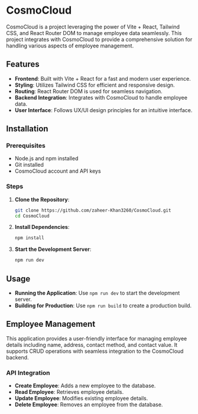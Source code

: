 # CosmoCloud

CosmoCloud is a project leveraging the power of Vite + React, Tailwind CSS, and React Router DOM to manage employee data seamlessly. This project integrates with CosmoCloud to provide a comprehensive solution for handling various aspects of employee management.

## Features

- **Frontend**: Built with Vite + React for a fast and modern user experience.
- **Styling**: Utilizes Tailwind CSS for efficient and responsive design.
- **Routing**: React Router DOM is used for seamless navigation.
- **Backend Integration**: Integrates with CosmoCloud to handle employee data.
- **User Interface**: Follows UX/UI design principles for an intuitive interface.

## Installation

### Prerequisites

- Node.js and npm installed
- Git installed
- CosmoCloud account and API keys

### Steps

1. **Clone the Repository**:
    ```sh
    git clone https://github.com/zaheer-Khan3260/CosmoCloud.git
    cd CosmoCloud
    ```

2. **Install Dependencies**:
    ```sh
    npm install
    ```

4. **Start the Development Server**:
    ```sh
    npm run dev
    ```

## Usage

- **Running the Application**: Use `npm run dev` to start the development server.
- **Building for Production**: Use `npm run build` to create a production build.

## Employee Management

This application provides a user-friendly interface for managing employee details including name, address, contact method, and contact value. It supports CRUD operations with seamless integration to the CosmoCloud backend.

### API Integration

- **Create Employee**: Adds a new employee to the database.
- **Read Employee**: Retrieves employee details.
- **Update Employee**: Modifies existing employee details.
- **Delete Employee**: Removes an employee from the database.

